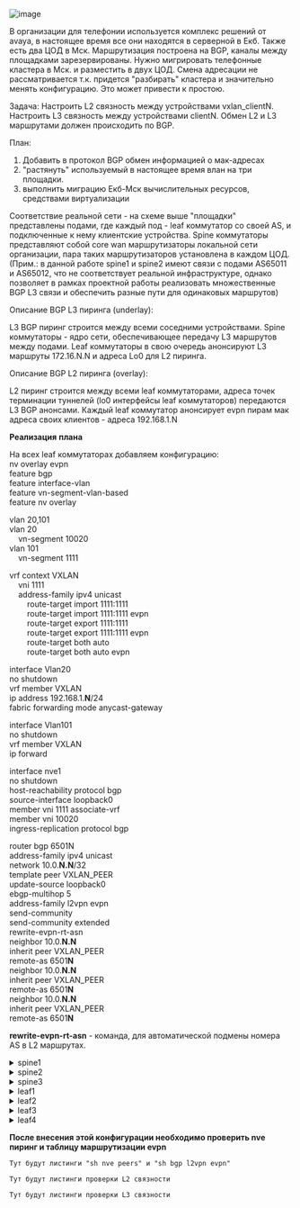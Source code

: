 ![image](https://user-images.githubusercontent.com/8961955/150671203-ed1e55f7-725e-472b-b713-6c32a15dbae5.png)

В организации для телефонии используется комплекс решений от avaya, в настоящее время все они находятся в серверной в Екб. Также есть два ЦОД в Мск. Маршрутизация построена на BGP, каналы между площадками зарезервированы. Нужно мигрировать телефонные кластера в Мск. и разместить в двух ЦОД. Смена адресации не рассматривается т.к. придется "разбирать" кластера и значительно менять конфигурацию. Это может привести к простою.

Задача:
Настроить L2 связность между устройствами vxlan_clientN.
Настроить L3 связность между устройствами clientN. 
Обмен L2 и L3 маршрутами должен происходить по BGP. 

План: 

1. Добавить в протокол BGP обмен информацией о мак-адресах 
2. "растянуть" используемый в настоящее время влан на три площадки. 
3. выполнить миграцию Екб-Мск вычислительных ресурсов, средствами виртуализации 

Соответствие реальной сети - на схеме выше "площадки" представлены подами, где каждый под - leaf коммутатор со своей AS, и подключенные к нему клиентские устройства. Spine коммутаторы представляют собой core wan маршрутизаторы локальной сети организации, пара таких маршрутизаторов установлена в каждом ЦОД. (Прим.: в данной работе spine1 и spine2 имеют связи с подами AS65011 и AS65012, что не соответствует реальной инфраструктуре, однако позволяет в рамках проектной работы реализовать множественные BGP L3 связи и обеспечить разные пути для одинаковых маршрутов)

Описание BGP L3 пиринга (underlay):

L3 BGP пиринг строится между всеми соседними устройствами. Spine коммутаторы - ядро сети, обеспечивающее передачу L3 маршрутов между подами. Leaf коммутаторы в свою очередь анонсируют L3 маршруты 172.16.N.N и адреса Lo0 для L2 пиринга. 

Описание BGP L2 пиринга (overlay):

L2 пиринг строится между всеми leaf коммутаторами, адреса точек терминации туннелей (lo0 интерфейсы leaf коммутаторов) передаются L3 BGP анонсами. Каждый leaf коммутатор анонсирует evpn пирам мак адреса своих клиентов - адреса 192.168.1.N



**Реализация** **плана**

На всех leaf коммутаторах добавляем конфигурацию:  
nv overlay evpn  
feature bgp  
feature interface-vlan  
feature vn-segment-vlan-based  
feature nv overlay

vlan 20,101  
vlan 20  
&nbsp;&nbsp;&nbsp;&nbsp;vn-segment 10020  
vlan 101  
&nbsp;&nbsp;&nbsp;&nbsp;vn-segment 1111  

vrf context VXLAN  
&nbsp;&nbsp;&nbsp;&nbsp;vni 1111  
&nbsp;&nbsp;&nbsp;&nbsp;address-family ipv4 unicast  
&nbsp;&nbsp;&nbsp;&nbsp;&nbsp;&nbsp;&nbsp;&nbsp;route-target import 1111:1111  
&nbsp;&nbsp;&nbsp;&nbsp;&nbsp;&nbsp;&nbsp;&nbsp;route-target import 1111:1111 evpn  
&nbsp;&nbsp;&nbsp;&nbsp;&nbsp;&nbsp;&nbsp;&nbsp;route-target export 1111:1111  
&nbsp;&nbsp;&nbsp;&nbsp;&nbsp;&nbsp;&nbsp;&nbsp;route-target export 1111:1111 evpn  
&nbsp;&nbsp;&nbsp;&nbsp;&nbsp;&nbsp;&nbsp;&nbsp;route-target both auto  
&nbsp;&nbsp;&nbsp;&nbsp;&nbsp;&nbsp;&nbsp;&nbsp;route-target both auto evpn  

interface Vlan20  
  no shutdown  
  vrf member VXLAN  
  ip address 192.168.1.**N**/24  
  fabric forwarding mode anycast-gateway  

interface Vlan101  
  no shutdown  
  vrf member VXLAN  
  ip forward  

interface nve1  
  no shutdown  
  host-reachability protocol bgp  
  source-interface loopback0  
  member vni 1111 associate-vrf  
  member vni 10020  
    ingress-replication protocol bgp  

router bgp 6501N  
  address-family ipv4 unicast  
    network 10.0.**N.N**/32  
template peer VXLAN_PEER  
    update-source loopback0  
    ebgp-multihop 5  
    address-family l2vpn evpn  
      send-community  
      send-community extended  
      rewrite-evpn-rt-asn  
 neighbor 10.0.**N.N**  
    inherit peer VXLAN_PEER  
    remote-as 6501**N**  
  neighbor 10.0.**N.N**  
    inherit peer VXLAN_PEER  
    remote-as 6501**N**  
  neighbor 10.0.**N.N**  
    inherit peer VXLAN_PEER  
    remote-as 6501**N**  

**rewrite-evpn-rt-asn** - команда, для автоматической подмены номера AS в L2 маршрутах.

<details>  
<summary>spine1  </summary>
<pre><code>
vdc spine1 id 1  
  limit-resource vlan minimum 16 maximum 4094  
  limit-resource vrf minimum 2 maximum 4096  
  limit-resource port-channel minimum 0 maximum 511  
  limit-resource u4route-mem minimum 248 maximum 248  
  limit-resource u6route-mem minimum 96 maximum 96  
  limit-resource m4route-mem minimum 58 maximum 58  
  limit-resource m6route-mem minimum 8 maximum 8  
  
feature bgp  
feature vn-segment-vlan-based  
feature nv overlay  
  
no password strength-check  
username admin password 5 $5$At6j7sFH$QFuvnLdpsRlAQvI3B/KqQWkCBp3twsYZcAvg/Jesiy.  role network-admin  
ip domain-lookup  
copp profile strict  
snmp-server user admin network-admin auth md5 0x722863b7ae9ae350b0fe9606202c0538 priv 0x722863b7ae9ae350b0fe9606202c0538 localizedkey  
rmon event 1 description FATAL(1) owner PMON@FATAL  
rmon event 2 description CRITICAL(2) owner PMON@CRITICAL  
rmon event 3 description ERROR(3) owner PMON@ERROR  
rmon event 4 description WARNING(4) owner PMON@WARNING  
rmon event 5 description INFORMATION(5) owner PMON@INFO  
  
vlan 1  
  
vrf context management  
  
interface Ethernet1/1  
  description to leaf1  
  no switchport  
  ip address 10.1.1.1/30  
  no shutdown  
  
interface Ethernet1/2  
  description to leaf2  
  no switchport  
  ip address 10.1.2.1/30  
  no shutdown  
  
interface Ethernet1/3  
  description to leaf3  
  no switchport  
  ip address 10.1.3.1/30  
  no shutdown  
  
interface Ethernet1/4  
  
interface Ethernet1/5  
  
interface Ethernet1/6  
  
interface Ethernet1/7  
  no switchport  
  ip address 10.0.0.1/29  
  no shutdown  
  
interface mgmt0  
  vrf member management  
  
interface loopback0  
  ip address 10.0.1.1/28  
line console  
line vty  
boot nxos bootflash:/nxos.9.2.2.bin   
router bgp 65001  
  router-id 10.0.1.1  
  bestpath as-path multipath-relax  
  address-family ipv4 unicast  
    maximum-paths 10  
  neighbor 10.0.0.2  
    remote-as 65002  
    address-family ipv4 unicast  
  neighbor 10.0.0.3  
    remote-as 65003  
    address-family ipv4 unicast  
  neighbor 10.1.1.2  
    remote-as 65011  
    address-family ipv4 unicast  
  neighbor 10.1.2.2  
    remote-as 65011  
    address-family ipv4 unicast  
  neighbor 10.1.3.2  
    remote-as 65012  
    address-family ipv4 unicast  
  
  
!  
  
  
!end</code></pre>
</details>  
 
<details>  
<summary>spine2  </summary>
<pre><code>
vdc spine2 id 1  
  limit-resource vlan minimum 16 maximum 4094  
  limit-resource vrf minimum 2 maximum 4096  
  limit-resource port-channel minimum 0 maximum 511  
  limit-resource u4route-mem minimum 248 maximum 248  
  limit-resource u6route-mem minimum 96 maximum 96  
  limit-resource m4route-mem minimum 58 maximum 58  
  limit-resource m6route-mem minimum 8 maximum 8  
  
feature bgp  
feature interface-vlan  
feature vn-segment-vlan-based  
feature nv overlay  
  
no password strength-check  
username admin password 5 $5$UAiNjKt1$9pR8KDkHWS4OUVkN9jiMAKdcR0rsbrLgfD9aekSuCy.  role network-admin  
ip domain-lookup  
copp profile strict  
snmp-server user admin network-admin auth md5 0xb1b14953e1da70a8ccc8c18d3e0982b0 priv 0xb1b14953e1da70a8ccc8c18d3e0982b0 localizedkey  
rmon event 1 description FATAL(1) owner PMON@FATAL  
rmon event 2 description CRITICAL(2) owner PMON@CRITICAL  
rmon event 3 description ERROR(3) owner PMON@ERROR  
rmon event 4 description WARNING(4) owner PMON@WARNING  
rmon event 5 description INFORMATION(5) owner PMON@INFO  
  
vlan 1  
  
vrf context management  
  
interface Vlan1  
  
interface Ethernet1/1  
  description to leaf1  
  no switchport  
  ip address 10.2.1.1/30  
  no shutdown  
  
interface Ethernet1/2  
  description to leaf2  
  no switchport  
  ip address 10.2.2.1/30  
  no shutdown  
  
interface Ethernet1/3  
  description to leaf3  
  no switchport  
  ip address 10.2.3.1/30  
  no shutdown  
  
interface Ethernet1/4  
  
interface Ethernet1/5  
  
interface Ethernet1/6  
  
interface Ethernet1/7  
  no switchport  
  ip address 10.0.0.2/29  
  no shutdown  
  
interface mgmt0  
  vrf member management  
  
interface loopback0  
  ip address 10.0.1.2/28  
line console  
line vty  
boot nxos bootflash:/nxos.9.2.2.bin   
router bgp 65002  
  router-id 10.0.1.2  
  bestpath as-path multipath-relax  
  address-family ipv4 unicast  
    maximum-paths 10  
  neighbor 10.0.0.1  
    remote-as 65001  
    address-family ipv4 unicast  
  neighbor 10.0.0.3  
    remote-as 65003  
    address-family ipv4 unicast  
  neighbor 10.2.1.2  
    remote-as 65011  
    address-family ipv4 unicast  
  neighbor 10.2.2.2  
    remote-as 65011  
    address-family ipv4 unicast  
  neighbor 10.2.3.2  
    remote-as 65012  
    address-family ipv4 unicast  
  
  
!  
  
  
!end</code></pre>
</details>  

 
<details>  
<summary>spine3  </summary>
<pre><code>
vdc spine3 id 1  
  limit-resource vlan minimum 16 maximum 4094  
  limit-resource vrf minimum 2 maximum 4096  
  limit-resource port-channel minimum 0 maximum 511  
  limit-resource u4route-mem minimum 248 maximum 248  
  limit-resource u6route-mem minimum 96 maximum 96  
  limit-resource m4route-mem minimum 58 maximum 58  
  limit-resource m6route-mem minimum 8 maximum 8  
  
feature bgp  
feature vn-segment-vlan-based  
feature nv overlay  
  
no password strength-check  
username admin password 5 $5$Zyqyx4gx$opAI6.22o34.DYvDrs0spdtxsgWZm8RkrG748cfUb79  role network-admin  
ip domain-lookup  
copp profile strict  
snmp-server user admin network-admin auth md5 0x5de038599eb457d83922c64111096ee1 priv 0x5de038599eb457d83922c64111096ee1 localizedkey  
rmon event 1 description FATAL(1) owner PMON@FATAL  
rmon event 2 description CRITICAL(2) owner PMON@CRITICAL  
rmon event 3 description ERROR(3) owner PMON@ERROR  
rmon event 4 description WARNING(4) owner PMON@WARNING  
rmon event 5 description INFORMATION(5) owner PMON@INFO  
  
vlan 1  
  
vrf context management  
  
interface Ethernet1/1  
  
interface Ethernet1/2  
  
interface Ethernet1/3  
  
interface Ethernet1/4  
  no switchport  
  ip address 10.3.4.1/30  
  no shutdown  
  
interface Ethernet1/5  
  
interface Ethernet1/6  
  
interface Ethernet1/7  
  no switchport  
  ip address 10.0.0.3/29  
  no shutdown  
  
interface mgmt0  
  vrf member management  
  
interface loopback0  
  ip address 10.0.2.3/28  
line console  
line vty  
boot nxos bootflash:/nxos.9.2.2.bin   
router bgp 65003  
  router-id 10.0.2.3  
  bestpath as-path multipath-relax  
  address-family ipv4 unicast  
    maximum-paths 10  
  neighbor 10.0.0.1  
    remote-as 65001  
    address-family ipv4 unicast  
  neighbor 10.0.0.2  
    remote-as 65002  
    address-family ipv4 unicast  
  neighbor 10.3.4.2  
    remote-as 65013  
    address-family ipv4 unicast  
  
  
!  
  
  
!end</code></pre>
</details>  
  
  
<details>  
<summary>leaf1  </summary>
<pre><code>
vdc leaf1 id 1  
  limit-resource vlan minimum 16 maximum 4094  
  limit-resource vrf minimum 2 maximum 4096  
  limit-resource port-channel minimum 0 maximum 511  
  limit-resource u4route-mem minimum 248 maximum 248  
  limit-resource u6route-mem minimum 96 maximum 96  
  limit-resource m4route-mem minimum 58 maximum 58  
  limit-resource m6route-mem minimum 8 maximum 8  
  
cfs eth distribute  
nv overlay evpn  
feature bgp  
feature interface-vlan  
feature vn-segment-vlan-based  
feature hsrp  
feature lacp  
feature vpc  
feature nv overlay  
  
no password strength-check  
username admin password 5 $5$F12LEqdY$NY06tRPG98gZM02iwpaD5NduJj66BaZDyRtTjqivmm8  role network-admin  
ip domain-lookup  
copp profile strict  
snmp-server user admin network-admin auth md5 0x60a27ad08a02b0931b3d489fdda3c23a priv 0x60a27ad08a02b0931b3d489fdda3c23a localizedkey  
rmon event 1 description FATAL(1) owner PMON@FATAL  
rmon event 2 description CRITICAL(2) owner PMON@CRITICAL  
rmon event 3 description ERROR(3) owner PMON@ERROR  
rmon event 4 description WARNING(4) owner PMON@WARNING  
rmon event 5 description INFORMATION(5) owner PMON@INFO  
  
fabric forwarding anycast-gateway-mac 0001.0001.0001  
vlan 1-2,20,101  
vlan 2  
  name client-vlan  
vlan 20  
  vn-segment 10020  
vlan 101  
  vn-segment 1111  
  
ip prefix-list eBGP seq 10 permit 0.0.0.0/0 le 32   
vrf context VPC-vrf  
  address-family ipv4 unicast  
vrf context VXLAN  
  vni 1111  
  address-family ipv4 unicast  
    route-target import 1111:1111  
    route-target import 1111:1111 evpn  
    route-target export 1111:1111  
    route-target export 1111:1111 evpn  
    route-target both auto  
    route-target both auto evpn  
vrf context management  
vpc domain 1  
  peer-keepalive destination 192.168.2.2 source 192.168.2.1 vrf VPC-vrf  
  
  
interface Vlan1  
  
interface Vlan2  
  no shutdown  
  no ip redirects  
  ip address 172.16.1.2/29  
  fabric forwarding mode anycast-gateway  
  hsrp version 2  
  hsrp 1   
    preempt delay minimum 30   
    priority 20  
    ip 172.16.1.1  
  
interface Vlan20  
  no shutdown  
  vrf member VXLAN  
  ip address 192.168.1.1/24  
  fabric forwarding mode anycast-gateway  
  
interface Vlan101  
  no shutdown  
  vrf member VXLAN  
  ip forward  
  
interface port-channel1  
  switchport mode trunk  
  switchport trunk allowed vlan 2  
  vpc 1  
  
interface port-channel47  
  description VPC keepalive  
  no switchport  
  vrf member VPC-vrf  
  ip address 192.168.2.1/30  
  
interface port-channel48  
  description VPC peer-link  
  switchport mode trunk  
  spanning-tree port type network  
  vpc peer-link  
  
interface nve1  
  no shutdown  
  host-reachability protocol bgp  
  source-interface loopback0  
  member vni 1111 associate-vrf  
  member vni 10020  
    ingress-replication protocol bgp  
  
interface Ethernet1/1  
  description to spine1  
  no switchport  
  ip address 10.1.1.2/30  
  no shutdown  
  
interface Ethernet1/2  
  description to spine2  
  no switchport  
  ip address 10.2.1.2/30  
  no shutdown  
  
interface Ethernet1/3  
  switchport mode trunk  
  switchport trunk allowed vlan 20  
  
interface Ethernet1/4  
  
interface Ethernet1/5  
  switchport mode trunk  
  switchport trunk allowed vlan 2  
  channel-group 1 mode active  
  
interface Ethernet1/6  
  description VPC peer link  
  switchport mode trunk  
  channel-group 48 mode active  
  
interface Ethernet1/7  
  description VPC keepalive  
  no switchport  
  channel-group 47 mode active  
  no shutdown  
  
interface mgmt0  
  vrf member management  
  
interface loopback0  
  ip address 10.0.1.11/28  
line console  
line vty  
boot nxos bootflash:/nxos.9.2.2.bin   
router bgp 65011  
  router-id 10.0.1.11  
  bestpath as-path multipath-relax  
  address-family ipv4 unicast  
    network 10.0.1.11/32  
    network 172.16.1.0/29  
    maximum-paths 10  
  template peer VXLAN_PEER  
    update-source loopback0  
    ebgp-multihop 5  
    address-family l2vpn evpn  
      send-community  
      send-community extended  
      rewrite-evpn-rt-asn  
  neighbor 10.0.1.12  
    remote-as 65011  
    update-source loopback0  
    address-family l2vpn evpn  
      send-community  
      send-community extended  
  neighbor 10.0.1.13  
    inherit peer VXLAN_PEER  
    remote-as 65012  
  neighbor 10.0.2.14  
    inherit peer VXLAN_PEER  
    remote-as 65013  
  neighbor 10.1.1.1  
    remote-as 65001  
    address-family ipv4 unicast  
  neighbor 10.2.1.1  
    remote-as 65002  
    address-family ipv4 unicast  
  neighbor 172.16.1.3  
    remote-as 65011  
    address-family ipv4 unicast  
      next-hop-self  
  
  
!  
  
  
!end</code></pre>
</details>  
  

<details>  
<summary>leaf2  </summary>
<pre><code>
vdc leaf2 id 1  
  limit-resource vlan minimum 16 maximum 4094  
  limit-resource vrf minimum 2 maximum 4096  
  limit-resource port-channel minimum 0 maximum 511  
  limit-resource u4route-mem minimum 248 maximum 248  
  limit-resource u6route-mem minimum 96 maximum 96  
  limit-resource m4route-mem minimum 58 maximum 58  
  limit-resource m6route-mem minimum 8 maximum 8  
  
cfs eth distribute  
nv overlay evpn  
feature bgp  
feature interface-vlan  
feature vn-segment-vlan-based  
feature hsrp  
feature lacp  
feature vpc  
feature nv overlay  
  
no password strength-check  
username admin password 5 $5$icUr49nY$ZckMifx8m3jNavkjkYkLYPuamhdfCoF6x31egxjiDvA  role network-admin  
ip domain-lookup  
copp profile strict  
snmp-server user admin network-admin auth md5 0x42f75d98a183220dd1a1e9fadc737d44 priv 0x42f75d98a183220dd1a1e9fadc737d44 localizedkey  
rmon event 1 description FATAL(1) owner PMON@FATAL  
rmon event 2 description CRITICAL(2) owner PMON@CRITICAL  
rmon event 3 description ERROR(3) owner PMON@ERROR  
rmon event 4 description WARNING(4) owner PMON@WARNING  
rmon event 5 description INFORMATION(5) owner PMON@INFO  
  
fabric forwarding anycast-gateway-mac 0002.0002.0002  
vlan 1-2,20,101  
vlan 2  
  name client-vlan  
vlan 20  
  vn-segment 10020  
vlan 101  
  vn-segment 1111  
  
ip prefix-list eBGP seq 10 permit 0.0.0.0/0 le 32   
vrf context VPC-vrf  
  address-family ipv4 unicast  
vrf context VXLAN  
  vni 1111  
  address-family ipv4 unicast  
    route-target import 1111:1111  
    route-target import 1111:1111 evpn  
    route-target export 1111:1111  
    route-target export 1111:1111 evpn  
    route-target both auto  
    route-target both auto evpn  
vrf context management  
vpc domain 1  
  peer-keepalive destination 192.168.2.1 source 192.168.2.2 vrf VPC-vrf  
  
  
interface Vlan1  
  
interface Vlan2  
  no shutdown  
  no ip redirects  
  ip address 172.16.1.3/29  
  fabric forwarding mode anycast-gateway  
  hsrp version 2  
  hsrp 1   
    preempt delay minimum 30   
    priority 10  
  
interface Vlan20  
  no shutdown  
  vrf member VXLAN  
  ip address 192.168.1.2/24  
  fabric forwarding mode anycast-gateway  
  
interface Vlan101  
  no shutdown  
  vrf member VXLAN  
  ip forward  
  
interface port-channel1  
  switchport mode trunk  
  switchport trunk allowed vlan 2  
  vpc 1  
  
interface port-channel2  
  switchport mode trunk  
  switchport trunk allowed vlan 20  
  
interface port-channel47  
  description VPC keepalive  
  no switchport  
  vrf member VPC-vrf  
  ip address 192.168.2.2/30  
  
interface port-channel48  
  description VPC peer-link  
  switchport mode trunk  
  spanning-tree port type network  
  vpc peer-link  
  
interface nve1  
  no shutdown  
  host-reachability protocol bgp  
  source-interface loopback0  
  member vni 1111 associate-vrf  
  member vni 10020  
    ingress-replication protocol bgp  
  
interface Ethernet1/1  
  no switchport  
  ip address 10.1.2.2/30  
  no shutdown  
  
interface Ethernet1/2  
  no switchport  
  ip address 10.2.2.2/30  
  no shutdown  
  
interface Ethernet1/3  
  switchport mode trunk  
  switchport trunk allowed vlan 20  
  channel-group 2 mode active  
  
interface Ethernet1/4  
  
interface Ethernet1/5  
  switchport mode trunk  
  switchport trunk allowed vlan 2  
  channel-group 1 mode active  
  
interface Ethernet1/6  
  description VPC peer link  
  switchport mode trunk  
  channel-group 48 mode active  
  
interface Ethernet1/7  
  description VPC keepalive  
  no switchport  
  channel-group 47 mode active  
  no shutdown  
  
interface mgmt0  
  vrf member management  
  
interface loopback0  
  ip address 10.0.1.12/28  
line console  
line vty  
boot nxos bootflash:/nxos.9.2.2.bin   
router bgp 65011  
  router-id 10.0.1.12  
  bestpath as-path multipath-relax  
  address-family ipv4 unicast  
    network 10.0.1.12/32  
    network 172.16.1.0/29  
    maximum-paths 10  
  template peer VXLAN_PEER  
    update-source loopback0  
    ebgp-multihop 5  
    address-family l2vpn evpn  
      send-community  
      send-community extended  
      rewrite-evpn-rt-asn  
  neighbor 10.0.1.11  
    remote-as 65011  
    update-source loopback0  
    address-family l2vpn evpn  
      send-community  
      send-community extended  
  neighbor 10.0.1.13  
    inherit peer VXLAN_PEER  
    remote-as 65012  
  neighbor 10.0.2.14  
    inherit peer VXLAN_PEER  
    remote-as 65013  
  neighbor 10.1.2.1  
    remote-as 65001  
    address-family ipv4 unicast  
  neighbor 10.2.2.1  
    remote-as 65002  
    address-family ipv4 unicast  
  neighbor 172.16.1.2  
    remote-as 65011  
    address-family ipv4 unicast  
      next-hop-self  
  
  
!  
  
  
!end</code></pre>
</details>  
  
 
<details>  
<summary>leaf3  </summary>
<pre><code>
vdc leaf3 id 1  
  limit-resource vlan minimum 16 maximum 4094  
  limit-resource vrf minimum 2 maximum 4096  
  limit-resource port-channel minimum 0 maximum 511  
  limit-resource u4route-mem minimum 248 maximum 248  
  limit-resource u6route-mem minimum 96 maximum 96  
  limit-resource m4route-mem minimum 58 maximum 58  
  limit-resource m6route-mem minimum 8 maximum 8  
  
nv overlay evpn  
feature bgp  
feature interface-vlan  
feature vn-segment-vlan-based  
feature nv overlay  
  
no password strength-check  
username admin password 5 $5$Pj7v9o54$CUmU.uXo21XZRLNF0F9g9FSsTPFD6fgVcQI7ysyvLI0  role network-admin  
ip domain-lookup  
copp profile strict  
snmp-server user admin network-admin auth md5 0x139add3535ee3dbb9654deed03bb8ba7 priv 0x139add3535ee3dbb9654deed03bb8ba7 localizedkey  
rmon event 1 description FATAL(1) owner PMON@FATAL  
rmon event 2 description CRITICAL(2) owner PMON@CRITICAL  
rmon event 3 description ERROR(3) owner PMON@ERROR  
rmon event 4 description WARNING(4) owner PMON@WARNING  
rmon event 5 description INFORMATION(5) owner PMON@INFO  
  
fabric forwarding anycast-gateway-mac 0003.0003.0003  
vlan 1,20,101  
vlan 20  
  vn-segment 10020  
vlan 101  
  vn-segment 1111  
  
route-map NH_UNCHANGED permit 10  
  set ip next-hop unchanged  
vrf context VXLAN  
  vni 1111  
  address-family ipv4 unicast  
    route-target import 1111:1111  
    route-target import 1111:1111 evpn  
    route-target export 1111:1111  
    route-target export 1111:1111 evpn  
    route-target both auto  
    route-target both auto evpn  
vrf context management  
  
  
interface Vlan1  
  
interface Vlan20  
  no shutdown  
  vrf member VXLAN  
  ip address 192.168.1.3/24  
  fabric forwarding mode anycast-gateway  
  
interface Vlan101  
  no shutdown  
  vrf member VXLAN  
  ip forward  
  
interface nve1  
  no shutdown  
  host-reachability protocol bgp  
  source-interface loopback0  
  member vni 1111 associate-vrf  
  member vni 10020  
    ingress-replication protocol bgp  
  
interface Ethernet1/1  
  no switchport  
  ip address 10.1.3.2/30  
  no shutdown  
  
interface Ethernet1/2  
  no switchport  
  ip address 10.2.3.2/30  
  no shutdown  
  
interface Ethernet1/3  
  
interface Ethernet1/4  
  
interface Ethernet1/5  
  no switchport  
  ip address 172.16.3.1/30  
  no shutdown  
  
interface Ethernet1/6  
  
interface Ethernet1/7  
  switchport mode trunk  
  switchport trunk allowed vlan 20  
  spanning-tree bpdufilter enable  
  
interface mgmt0  
  vrf member management  
  
interface loopback0  
  ip address 10.0.1.13/28  
line console  
line vty  
boot nxos bootflash:/nxos.9.2.2.bin   
router bgp 65012  
  router-id 10.0.1.13  
  bestpath as-path multipath-relax  
  address-family ipv4 unicast  
    network 10.0.1.13/32  
    network 172.16.3.0/30  
    maximum-paths 10  
  template peer VXLAN_PEER  
    update-source loopback0  
    ebgp-multihop 5  
    address-family l2vpn evpn  
      send-community  
      send-community extended  
      rewrite-evpn-rt-asn  
  neighbor 10.0.1.11  
    inherit peer VXLAN_PEER  
    remote-as 65011  
  neighbor 10.0.1.12  
    inherit peer VXLAN_PEER  
    remote-as 65011  
  neighbor 10.0.2.14  
    inherit peer VXLAN_PEER  
    remote-as 65013  
  neighbor 10.1.3.1  
    remote-as 65001  
    address-family ipv4 unicast  
  neighbor 10.2.3.1  
    remote-as 65002  
    address-family ipv4 unicast  
  
  
!  
  
  
!end</code></pre>
</details>  
  
<details>  
<summary>leaf4  </summary>
<pre><code>
vdc leaf4 id 1  
  limit-resource vlan minimum 16 maximum 4094  
  limit-resource vrf minimum 2 maximum 4096  
  limit-resource port-channel minimum 0 maximum 511  
  limit-resource u4route-mem minimum 248 maximum 248  
  limit-resource u6route-mem minimum 96 maximum 96  
  limit-resource m4route-mem minimum 58 maximum 58  
  limit-resource m6route-mem minimum 8 maximum 8  
  
nv overlay evpn  
feature bgp  
feature interface-vlan  
feature vn-segment-vlan-based  
feature nv overlay  
  
no password strength-check  
username admin password 5 $5$vysaK09z$n/.fFxBUb/WegOIg7WIfDQX2qPNGLPvZFc1g6mVW9hA  role network-admin  
ip domain-lookup  
copp profile strict  
snmp-server user admin network-admin auth md5 0x35664887a49ee2d41b31d241a439febe priv 0x35664887a49ee2d41b31d241a439febe localizedkey  
rmon event 1 description FATAL(1) owner PMON@FATAL  
rmon event 2 description CRITICAL(2) owner PMON@CRITICAL  
rmon event 3 description ERROR(3) owner PMON@ERROR  
rmon event 4 description WARNING(4) owner PMON@WARNING  
rmon event 5 description INFORMATION(5) owner PMON@INFO  
  
fabric forwarding anycast-gateway-mac 0004.0004.0004  
vlan 1,20,101  
vlan 20  
  vn-segment 10020  
vlan 101  
  vn-segment 1111  
  
ip prefix-list l3 seq 5 permit 0.0.0.0/0   
ip prefix-list l3 seq 10 permit 172.16.4.1/32   
route-map GLOBAL-TO-VRF permit 10  
  match ip address prefix-list l3   
route-map NH_UNCHANGED permit 10  
  set ip next-hop unchanged  
vrf context VXLAN  
  vni 1111  
  address-family ipv4 unicast  
    route-target import 1111:1111  
    route-target import 1111:1111 evpn  
    route-target export 1111:1111  
    route-target export 1111:1111 evpn  
    route-target both auto  
    route-target both auto evpn  
vrf context management  
  
  
interface Vlan1  
  
interface Vlan20  
  no shutdown  
  vrf member VXLAN  
  ip address 192.168.1.4/24  
  fabric forwarding mode anycast-gateway  
  
interface Vlan101  
  no shutdown  
  vrf member VXLAN  
  ip forward  
  
interface nve1  
  no shutdown  
  host-reachability protocol bgp  
  source-interface loopback0  
  member vni 1111 associate-vrf  
  member vni 10020  
    ingress-replication protocol bgp  
  
interface Ethernet1/1  
  switchport mode trunk  
  switchport trunk allowed vlan 20  
  
interface Ethernet1/2  
  
interface Ethernet1/3  
  no switchport  
  ip address 10.3.4.2/30  
  no shutdown  
  
interface Ethernet1/4  
  
interface Ethernet1/5  
  no switchport  
  ip address 172.16.4.1/30  
  no shutdown  
  
interface Ethernet1/6  
  
interface Ethernet1/7  
  switchport mode trunk  
  switchport trunk allowed vlan 20  
  spanning-tree bpdufilter enable  
  
  
interface mgmt0  
  vrf member management  
  
interface loopback0  
  ip address 10.0.2.14/28  
line console  
line vty  
boot nxos bootflash:/nxos.9.2.2.bin   
router bgp 65013  
  router-id 10.0.2.14  
  address-family ipv4 unicast  
    network 10.0.2.14/32  
    network 172.16.4.0/30  
  template peer VXLAN_PEER  
    update-source loopback0  
    ebgp-multihop 5  
    address-family l2vpn evpn  
      send-community  
      send-community extended  
      rewrite-evpn-rt-asn  
  neighbor 10.0.1.11  
    inherit peer VXLAN_PEER  
    remote-as 65011  
  neighbor 10.0.1.12  
    inherit peer VXLAN_PEER  
    remote-as 65011  
  neighbor 10.0.1.13  
    inherit peer VXLAN_PEER  
    remote-as 65012  
  neighbor 10.3.4.1  
    remote-as 65003  
    address-family ipv4 unicast  
  
  
!  
  
  
!end</code></pre>
</details>  
  
**После внесения этой конфигурации необходимо проверить nve пиринг и таблицу маршрутизации evpn**

`Тут будут листинги "sh nve peers" и "sh bgp l2vpn evpn"`

`Тут будут листинги проверки L2 связности`

`Тут будут листинги проверки L3 связности`
